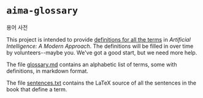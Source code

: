 # `aima-glossary`

용어 사전

This project is intended to provide [definitions for all the terms](glossary.md) in *Artificial Intelligence: A Modern Approach*. The definitions will be filled in over time by volunteers--maybe you. We've got a good start, but we need more help.

The file [glossary.md](glossary.md) contains an alphabetic list of terms, some with definitions, in markdown format.

The file [sentences.txt](sentences.txt) contains the LaTeX source of all the sentences in the book that define a term.

